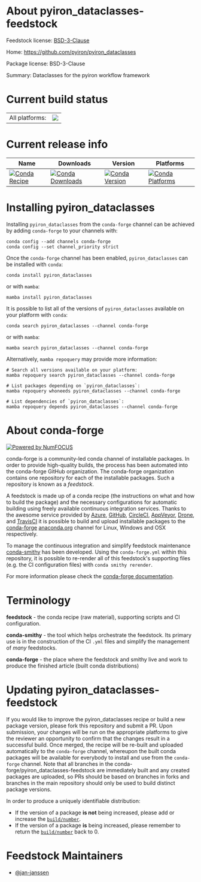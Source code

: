 About pyiron_dataclasses-feedstock
==================================

Feedstock license: [BSD-3-Clause](https://github.com/conda-forge/pyiron_dataclasses-feedstock/blob/main/LICENSE.txt)

Home: https://github.com/pyiron/pyiron_dataclasses

Package license: BSD-3-Clause

Summary: Dataclasses for the pyiron workflow framework

Current build status
====================


<table><tr><td>All platforms:</td>
    <td>
      <a href="https://dev.azure.com/conda-forge/feedstock-builds/_build/latest?definitionId=23526&branchName=main">
        <img src="https://dev.azure.com/conda-forge/feedstock-builds/_apis/build/status/pyiron_dataclasses-feedstock?branchName=main">
      </a>
    </td>
  </tr>
</table>

Current release info
====================

| Name | Downloads | Version | Platforms |
| --- | --- | --- | --- |
| [![Conda Recipe](https://img.shields.io/badge/recipe-pyiron__dataclasses-green.svg)](https://anaconda.org/conda-forge/pyiron_dataclasses) | [![Conda Downloads](https://img.shields.io/conda/dn/conda-forge/pyiron_dataclasses.svg)](https://anaconda.org/conda-forge/pyiron_dataclasses) | [![Conda Version](https://img.shields.io/conda/vn/conda-forge/pyiron_dataclasses.svg)](https://anaconda.org/conda-forge/pyiron_dataclasses) | [![Conda Platforms](https://img.shields.io/conda/pn/conda-forge/pyiron_dataclasses.svg)](https://anaconda.org/conda-forge/pyiron_dataclasses) |

Installing pyiron_dataclasses
=============================

Installing `pyiron_dataclasses` from the `conda-forge` channel can be achieved by adding `conda-forge` to your channels with:

```
conda config --add channels conda-forge
conda config --set channel_priority strict
```

Once the `conda-forge` channel has been enabled, `pyiron_dataclasses` can be installed with `conda`:

```
conda install pyiron_dataclasses
```

or with `mamba`:

```
mamba install pyiron_dataclasses
```

It is possible to list all of the versions of `pyiron_dataclasses` available on your platform with `conda`:

```
conda search pyiron_dataclasses --channel conda-forge
```

or with `mamba`:

```
mamba search pyiron_dataclasses --channel conda-forge
```

Alternatively, `mamba repoquery` may provide more information:

```
# Search all versions available on your platform:
mamba repoquery search pyiron_dataclasses --channel conda-forge

# List packages depending on `pyiron_dataclasses`:
mamba repoquery whoneeds pyiron_dataclasses --channel conda-forge

# List dependencies of `pyiron_dataclasses`:
mamba repoquery depends pyiron_dataclasses --channel conda-forge
```


About conda-forge
=================

[![Powered by
NumFOCUS](https://img.shields.io/badge/powered%20by-NumFOCUS-orange.svg?style=flat&colorA=E1523D&colorB=007D8A)](https://numfocus.org)

conda-forge is a community-led conda channel of installable packages.
In order to provide high-quality builds, the process has been automated into the
conda-forge GitHub organization. The conda-forge organization contains one repository
for each of the installable packages. Such a repository is known as a *feedstock*.

A feedstock is made up of a conda recipe (the instructions on what and how to build
the package) and the necessary configurations for automatic building using freely
available continuous integration services. Thanks to the awesome service provided by
[Azure](https://azure.microsoft.com/en-us/services/devops/), [GitHub](https://github.com/),
[CircleCI](https://circleci.com/), [AppVeyor](https://www.appveyor.com/),
[Drone](https://cloud.drone.io/welcome), and [TravisCI](https://travis-ci.com/)
it is possible to build and upload installable packages to the
[conda-forge](https://anaconda.org/conda-forge) [anaconda.org](https://anaconda.org/)
channel for Linux, Windows and OSX respectively.

To manage the continuous integration and simplify feedstock maintenance
[conda-smithy](https://github.com/conda-forge/conda-smithy) has been developed.
Using the ``conda-forge.yml`` within this repository, it is possible to re-render all of
this feedstock's supporting files (e.g. the CI configuration files) with ``conda smithy rerender``.

For more information please check the [conda-forge documentation](https://conda-forge.org/docs/).

Terminology
===========

**feedstock** - the conda recipe (raw material), supporting scripts and CI configuration.

**conda-smithy** - the tool which helps orchestrate the feedstock.
                   Its primary use is in the construction of the CI ``.yml`` files
                   and simplify the management of *many* feedstocks.

**conda-forge** - the place where the feedstock and smithy live and work to
                  produce the finished article (built conda distributions)


Updating pyiron_dataclasses-feedstock
=====================================

If you would like to improve the pyiron_dataclasses recipe or build a new
package version, please fork this repository and submit a PR. Upon submission,
your changes will be run on the appropriate platforms to give the reviewer an
opportunity to confirm that the changes result in a successful build. Once
merged, the recipe will be re-built and uploaded automatically to the
`conda-forge` channel, whereupon the built conda packages will be available for
everybody to install and use from the `conda-forge` channel.
Note that all branches in the conda-forge/pyiron_dataclasses-feedstock are
immediately built and any created packages are uploaded, so PRs should be based
on branches in forks and branches in the main repository should only be used to
build distinct package versions.

In order to produce a uniquely identifiable distribution:
 * If the version of a package **is not** being increased, please add or increase
   the [``build/number``](https://docs.conda.io/projects/conda-build/en/latest/resources/define-metadata.html#build-number-and-string).
 * If the version of a package **is** being increased, please remember to return
   the [``build/number``](https://docs.conda.io/projects/conda-build/en/latest/resources/define-metadata.html#build-number-and-string)
   back to 0.

Feedstock Maintainers
=====================

* [@jan-janssen](https://github.com/jan-janssen/)


<!-- dummy commit to enable rerendering -->

